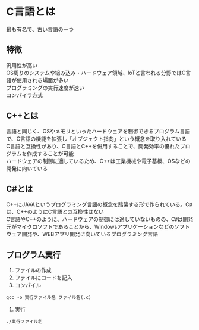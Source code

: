 # C言語とは
最も有名で、古い言語の一つ  

## 特徴
汎用性が高い  
OS周りのシステムや組み込み・ハードウェア領域、IoTと言われる分野ではC言語が使用される場面が多い  
プログラミングの実行速度が速い  
コンパイラ方式  

## C++とは
言語と同じく、OSやメモリといったハードウェアを制御できるプログラム言語で、C言語の機能を拡張し「オブジェクト指向」という概念を取り入れている  
C言語と互換性があり、C言語とC++を併用することで、開発効率の優れたプログラムを作成することが可能  
ハードウェアの制御に適しているため、C++は工業機械や電子基板、OSなどの開発に向いている

## C#とは
C++にJAVAというプログラミング言語の概念を踏襲する形で作られている。C♯は、C++のようにC言語との互換性はない  
C言語やC++のように、ハードウェアの制御には適していないものの、C♯は開発元がマイクロソフトであることから、Windowsアプリケーションなどのソフトウェア開発や、WEBアプリ開発に向いているプログラミング言語

## プログラム実行
1. ファイルの作成
1. ファイルにコードを記入
1. コンパイル  
```
gcc -o 実行ファイル名 ファイル名(.c)
```
1. 実行
```
./実行ファイル名
```